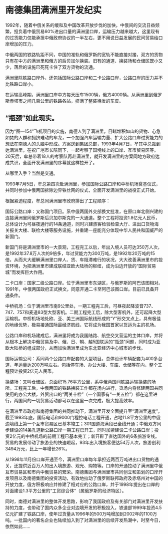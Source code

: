# 南德集团满洲里开发纪实

1992年，随着中俄关系的缓和及中国改革开放步伐的加快，中俄间的交流日益频繁，担负着中俄贸易60%进出口量的满洲里口岸，运输压力越来越大，这里现有的过货能力仅能承担中俄政府协议的一半左右，更不用说日益发展的民间贸易给口岸增加的压力。

中俄两国的铁路轨距不同，中国的准轨和俄罗斯的宽轨不能直接对接，双方的货物只有在中方的满洲里和俄方的后贝加尔换装。旧有的通道、换装场和仓储区既小又少，落后的设施已死死卡住了双方货物的流通。

满洲里除铁路口岸外，还包括国际公路口岸和二卡公路口岸，公路口岸的压力并不比铁路口岸小。

在运输高峰期，满洲里口岸中方每天压车1500辆，俄方4000辆。从满洲里到俄罗斯赤塔市之间几百公里的铁路各站，挤满了整装待发的车皮。

## “瓶颈”如此现实。

因为“图—154”飞机项目的实施，南德人到了满洲里。目睹堆积如山的货物、心急如焚的人群和拥挤难动的车龙，一个加强汽车运输力量、扩大公路口岸过货能力的想法在南德人的头脑中形成。方案送到集团总部，1993年4月7日，牟其中总裁到达满洲里，在祝广垲市长陪同下，一起考察了国境线上的口岸、互市贸易区等。20天后，牟总带着18人的考察队再赴满洲里，就开发满洲里的方案同地方政府达成共识，全面开发满洲里的序幕就这样拉开了。

从哪里入手？当然是交通。

1993年7月5日，牟总第四次赴满洲里，参加国际公路口岸和中桥机场奠基仪式，并同时参加中俄两国拆除边界铁丝网的仪式，全面开发满洲里的战役正式开始。

根据紧迫程度，牟总同满洲里市政府排出了工程顺序：

国际公路口岸：又称国门项目。系中俄两国外交部换文批准，在原口岸北侧兴建的连接满洲里同俄罗斯后贝加尔斯克的一大通道。整个工程将投资1.8亿元人民币，总体设计为可昼夜通行的14条通道，同时兴建旅客检验检查大厅、进出口货物海关报关大楼、联检大楼等服务设施，并重建一座能充分体现中华人民共和国威严的新国门。

新国门将是满洲里市的一大景观，工程完工以后，年出入境人员可达350万人次，是1992年37.8万人次的9倍多，年过货能力为300万吨，是1992年20万吨的15倍，从而大大缓解满洲里口岸人、货、车阻滞难行的状况，大大改善满洲里市的投资环境，为把满洲里市建成联结亚欧大陆桥的枢纽，成为沿边开放的“国际贸易城”而发挥巨大作用。

二卡口岸：国家二级公路口岸。位于满洲里市东湖区，与俄罗斯的阿巴该图相对。1991年，中俄两国政府正式换文，同意开通二卡至阿巴该图口岸。目前已具备开通条件。

中桥机场：位于满洲里市南9公里处，一期工程完工后，可昼夜起降波音737、747、757和麦道83型大型客机。二期工程完工后，除大型客机外，还可起降大型运输机。中桥机场地处欧、亚、美三洲国际航线形成的“Y”形交叉点上，具有极佳的地缘优势，极易接通国际最经济航线，它将成为我国首家以货运为主的机场。

公路口岸和机场建成后，满洲里将成为我国陆路、航空交叉营运的主体口岸，并将从根本上解决中俄贸易及中、俄、日、朝、越5国联运的“瓶颈”问题，同时成为亚欧大陆桥的组成部分，从而加快满洲里成为东北亚经济中心城市的步伐。

国际运输公司：系同两个公路口岸配套的大型项目。总体设计车辆配套为400多台道，年运量达200万吨左右。包括停车场、办公大楼、车库、仓储等在内，整个工程预计投资2亿元人民币。

换装场：又叫仓储区，总面积15.76平方公里，系中俄两国间铁路运输换装的场所。工程完工后，中俄两国的铁路换装工作都在场内进行，货场内将修建两国共同使用的办公大楼，外贸出口的“两关十检”（一个国家有“一关五检”）都在这里进行，两国间的一切贸易活动都可以在这里一次完成，极大提高效率。

在满洲里市政府和南德集团的共同推动下，满洲里开发全面提升至“满洲里速度”。截至1993年底，国际电话和9000门程控电话工程开通，占地11.8平方公里的中俄边境线上第一个互市贸易区已基本竣工；301国道海满段已全线开通；中俄双方同步建设的14条孔道新公路口岸一期工程已开工，同时加紧建设二卡公路口岸；投资2亿元的中桥机场的前期工程已基本完工；新开辟了直达国外的6条旅游专线。贸易的发展带动了旅游业的快速崛起，93年出入境旅客便达54万人次，旅游创利3494万元，比上一年增长26%。

从1998年11月份口岸开通至今，满洲里口岸每年承担近两百万吨进出口货物的通关，还提供近百万人的出入境旅游、观光、购物等。口岸的开通拉动了满洲里中俄互市贸易区和市内中俄贸易的繁荣。南德集团与满洲里市共同创立和策划的口岸开发项目以及南德集团的投资活动，有效地拉动了俄罗斯联邦政府及赤塔州对中国的开放力度，俄方积极响应并修建了相对应的公路口岸，并于1998年提出在口岸的对面建设1.3平方公里的“工贸综合体”（属俄罗斯的经济特区）。

同时，南德对满洲里的整体开发思路，影响了我国政府及有关部门对满洲里开发扶持的力度，也带动了国内众多企业对边境开发的积极投入，铁道部1999年投资4.5亿元扩建了铁路口岸，使年过货量从1996年的500万吨增加到2002年的1100万吨。一批国内的著名企业也陆续加入到了对满洲里的后续开发热潮中，时至今日，依然如此......

